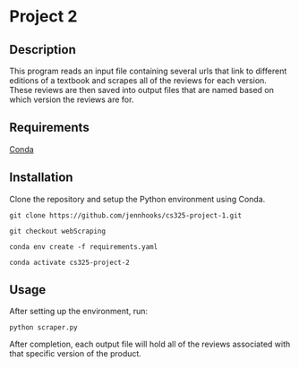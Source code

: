 # Project 2

## Description

This program reads an input file containing several urls that link to different
editions of a textbook and scrapes all of the reviews for each version. 
These reviews are then saved into output files that are named based on
which version the reviews are for.

## Requirements

[Conda](https://github.com/conda/conda)

## Installation

Clone the repository and setup the Python environment using Conda.

`git clone https://github.com/jennhooks/cs325-project-1.git`

`git checkout webScraping`

`conda env create -f requirements.yaml`

`conda activate cs325-project-2`

## Usage

After setting up the environment, run:

`python scraper.py`

After completion, each output file will hold all of the reviews associated 
with that specific version of the product.
